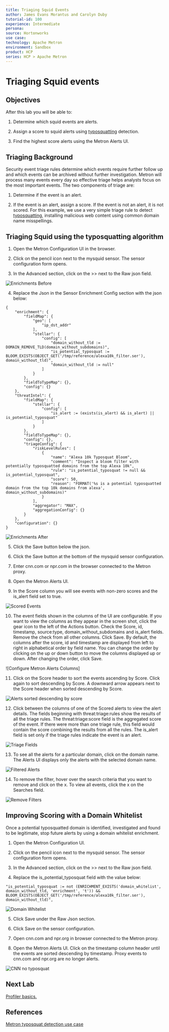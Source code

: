 ```yaml
---
title: Triaging Squid Events
author: James Evans Morantus and Carolyn Duby
tutorial-id: 100
experience: Intermediate
persona: 
source: Hortonworks
use case: 
technology: Apache Metron
environment: Sandbox
product: HCP
series: HCP > Apache Metron
---
```


# Triaging Squid events

## Objectives

After this lab you will be able to:

1. Determine which squid events are alerts.

2. Assign a score to squid alerts using [typosquatting](https://metron.apache.org/current-book/use-cases/typosquat_detection/index.html) detection.

3. Find the highest score alerts using the Metron Alerts UI.

## Triaging Background

Security event triage rules determine which events require further follow up and which events can be archived without further investigation.   Metron will process many events every day so effective triage helps analysts focus on the most important events.  The two components of triage are:

1. Determine if the event is an alert.

2. If the event is an alert, assign a score.  If the event is not an alert, it is not scored.
For this example, we use a very simple triage rule to detect [typosquatting](https://en.wikipedia.org/wiki/Typosquatting), installing malicious web content using common domain name misspellings.

## Triaging Squid using the typosquatting algorithm

1. Open the Metron Configuration UI in the browser.

2. Click on the pencil icon next to the mysquid sensor.  The sensor configuration form opens.

3. In the Advanced section, click on the >> next to the Raw json field.

![Enrichments Before](triagingsquid_imgs/enrichments_before.png)

4. Replace the Json in the Sensor Enrichment Config section with the json below: 


```
{
	"enrichment": {
		"fieldMap": {
			"geo": [
				"ip_dst_addr"
			],
			"stellar": {
				"config": [
					"domain_without_tld := DOMAIN_REMOVE_TLD(domain_without_subdomains)",
					"is_potential_typosquat := BLOOM_EXISTS(OBJECT_GET('/tmp/reference/alexa10k_filter.ser'), domain_without_tld)",
					"domain_without_tld := null"
				]
			}
		},
		"fieldToTypeMap": {},
		"config": {}
	},
	"threatIntel": {
		"fieldMap": {
			"stellar": {
				"config": [
					"is_alert := (exists(is_alert) && is_alert) || is_potential_typosquat"
				]
			}
		},
		"fieldToTypeMap": {},
		"config": {},
		"triageConfig": {
			"riskLevelRules": [
				{
					"name": "Alexa 10k Typosquat Bloom",
					"comment": "Inspect a bloom filter with potentially typosquatted domains from the top Alexa 10k",
					"rule": "is_potential_typosquat != null && is_potential_typosquat",
					"score": 50,
					"reason": "FORMAT('%s is a potential typosquatted domain from the top 10k domains from alexa', domain_without_subdomains)"
				}
			],
			"aggregator": "MAX",
			"aggregationConfig": {}
		}
	},
	"configuration": {}
}
```

![Enrichments After](triagingsquid_imgs/enrichments_after.png)

5. Click the Save button below the json. 

6. Click the Save button at the bottom of the mysquid sensor configuration.

7. Enter cnn.com or npr.com in the browser connected to the Metron proxy.

8. Open the Metron Alerts UI.   

9. In the Score column you will see events with non-zero scores and the is_alert field set to true.  

![Scored Events](triagingsquid_imgs/scored_alerts.png)

10. The event fields shown in the columns of the UI are configurable.  If you want to view the columns as they appear in the screen shot, click the gear icon to the left of the Actions button.  Check the Score, id, timestamp, source:type, domain_without_subdomains and is_alert fields.  Remove the check from all other columns.  Click Save.   By default, the columns after the score, id and timestamp are displayed from left to right in alphabetical order by field name.  You can change the order by clicking on the up or down button to move the columns displayed up or down.  After changing the order, click Save. 

![Configure Metron Alerts Columns] 

11. Click on the Score header to sort the events ascending by Score.   Click again to sort descending by Score.  A downward arrow appears next to the Score header when sorted descending by Score.

![Alerts sorted descending by score](triagingsquid_imgs/alerts_sort_desc_by_score.png)

12.  Click between the columns of one of the Scored alerts to view the alert details.  The fields beginning with threat:triage:rules show the results of all the triage rules.   The threat:triage:score field is the aggregated score of the event.  If there were more than one triage rule, this field would contain the score combining the results from all the rules.  The is_alert field is set only if the triage rules indicate the event is an alert.   

![Triage Fields](triagingsquid_imgs/triage_fields.png)

13. To see all the alerts for a particular domain, click on the domain name.   The Alerts UI displays only the alerts with the selected domain name.

![Filtered Alerts](triagingimages_imgs.png/filter_alerts.png)

14. To remove the filter, hover over the search criteria that you want to remove and click on the x.  To view all events, click the x on the Searches field.

![Remove Filters](triagingsquid_imgs/remove_filter.png)

## Improving Scoring with a Domain Whitelist

Once a potential typosquatted domain is identified, investigated and found to be legitimate, stop future alerts by using a domain whitelist enrichment.

1. Open the Metron Configuration UI.  

2. Click on the pencil icon next to the mysquid sensor.  The sensor configuration form opens.

3. In the Advanced section, click on the >> next to the Raw json field.

4. Replace the is_potential_typosquat field with the value below:

```
"is_potential_typosquat := not (ENRICHMENT_EXISTS('domain_whitelist', domain_without_tld, 'enrichment', 't')) && BLOOM_EXISTS(OBJECT_GET('/tmp/reference/alexa10k_filter.ser'), domain_without_tld)",
```
![Domain Whitelist](triagingsquid_imgs/domain_whitelist.png)

5. Click Save under the Raw Json section.

6. Click Save on the sensor configuration.

7. Open cnn.com and npr.org in browser connected to the Metron proxy.

8. Open the Metron Alerts UI.  Click on the timestamp column header until the events are sorted descending by timestamp.  Proxy events to cnn.com and npr.org are no longer alerts. 

![CNN no typosquat](triagingsquid_imgs/metron_no_cnn_alert.png)

## Next Lab
[Profiler basics.](../05_ProfilerBasics/tutorial.md)

## References
[Metron typosquat detection use case](https://metron.apache.org/current-book/use-cases/typosquat_detection/index.html)
